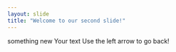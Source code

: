```yaml
---
layout: slide
title: "Welcome to our second slide!"
---
```

something new
Your text
Use the left arrow to go back!

